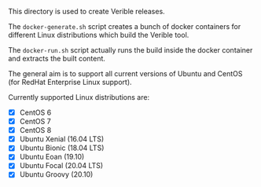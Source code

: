 This directory is used to create Verible releases.

The `docker-generate.sh` script creates a bunch of docker containers for
different Linux distributions which build the Verible tool.

The `docker-run.sh` script actually runs the build inside the docker container
and extracts the built content.

The general aim is to support all current versions of Ubuntu and CentOS (for
RedHat Enterprise Linux support).

Currently supported Linux distributions are:

 - [x] CentOS 6
 - [x] CentOS 7
 - [x] CentOS 8
 - [x] Ubuntu Xenial (16.04 LTS)
 - [x] Ubuntu Bionic (18.04 LTS)
 - [x] Ubuntu Eoan (19.10)
 - [x] Ubuntu Focal (20.04 LTS)
 - [x] Ubuntu Groovy (20.10)
